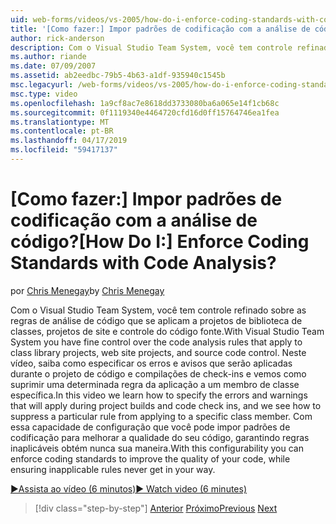 ```yaml
---
uid: web-forms/videos/vs-2005/how-do-i-enforce-coding-standards-with-code-analysis
title: '[Como fazer:] Impor padrões de codificação com a análise de código? | Microsoft Docs'
author: rick-anderson
description: Com o Visual Studio Team System, você tem controle refinado sobre as regras de análise de código que se aplicam a projetos de biblioteca de classes, projetos de site e co de código fonte...
ms.author: riande
ms.date: 07/09/2007
ms.assetid: ab2eedbc-79b5-4b63-a1df-935940c1545b
msc.legacyurl: /web-forms/videos/vs-2005/how-do-i-enforce-coding-standards-with-code-analysis
msc.type: video
ms.openlocfilehash: 1a9cf8ac7e8618dd3733080ba6a065e14f1cb68c
ms.sourcegitcommit: 0f1119340e4464720cfd16d0ff15764746ea1fea
ms.translationtype: MT
ms.contentlocale: pt-BR
ms.lasthandoff: 04/17/2019
ms.locfileid: "59417137"
---
```

# <a name="how-do-i-enforce-coding-standards-with-code-analysis"></a><span data-ttu-id="1f52c-104">[Como fazer:] Impor padrões de codificação com a análise de código?</span><span class="sxs-lookup"><span data-stu-id="1f52c-104">[How Do I:] Enforce Coding Standards with Code Analysis?</span></span>

<span data-ttu-id="1f52c-105">por [Chris Menegay](https://twitter.com/CMenegay)</span><span class="sxs-lookup"><span data-stu-id="1f52c-105">by [Chris Menegay](https://twitter.com/CMenegay)</span></span>

<span data-ttu-id="1f52c-106">Com o Visual Studio Team System, você tem controle refinado sobre as regras de análise de código que se aplicam a projetos de biblioteca de classes, projetos de site e controle do código fonte.</span><span class="sxs-lookup"><span data-stu-id="1f52c-106">With Visual Studio Team System you have fine control over the code analysis rules that apply to class library projects, web site projects, and source code control.</span></span> <span data-ttu-id="1f52c-107">Neste vídeo, saiba como especificar os erros e avisos que serão aplicadas durante o projeto de código e compilações de check-ins e vemos como suprimir uma determinada regra da aplicação a um membro de classe específica.</span><span class="sxs-lookup"><span data-stu-id="1f52c-107">In this video we learn how to specify the errors and warnings that will apply during project builds and code check ins, and we see how to suppress a particular rule from applying to a specific class member.</span></span> <span data-ttu-id="1f52c-108">Com essa capacidade de configuração que você pode impor padrões de codificação para melhorar a qualidade do seu código, garantindo regras inaplicáveis obtém nunca sua maneira.</span><span class="sxs-lookup"><span data-stu-id="1f52c-108">With this configurability you can enforce coding standards to improve the quality of your code, while ensuring inapplicable rules never get in your way.</span></span>

[<span data-ttu-id="1f52c-109">&#9654;Assista ao vídeo (6 minutos)</span><span class="sxs-lookup"><span data-stu-id="1f52c-109">&#9654; Watch video (6 minutes)</span></span>](https://channel9.msdn.com/Blogs/ASP-NET-Site-Videos/how-do-i-enforce-coding-standards-with-code-analysis)

> [!div class="step-by-step"]
> <span data-ttu-id="1f52c-110">[Anterior](how-do-i-set-up-distributed-load-testing-for-high-volume-tests.md)
> [Próximo](how-do-i-use-generic-tests.md)</span><span class="sxs-lookup"><span data-stu-id="1f52c-110">[Previous](how-do-i-set-up-distributed-load-testing-for-high-volume-tests.md)
[Next](how-do-i-use-generic-tests.md)</span></span>

